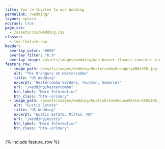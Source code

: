 ```yaml
---
title: You're Invited to our Wedding
permalink: /wedding/
layout: splash
nocrawl: true
page_css:
  - /assets/css/wedding.css
classes:
  - two-feature-row
header:
  overlay_color: "#000"
  overlay_filter: "0.0"
  overlay_image: /assets/images/wedding/web-banner-flowers-romantic-vintage.jpg
feature_row:
  - image_path: /assets/images/wedding/HestercombeOrangery400x300.jpg
    alt: "The Orangery at Hestercombe"
    title: "UK Wedding"
    excerpt: "Hestercombe Gardens, Taunton, Somerset"
    url: "/wedding/hestercombe"
    btn_label: "More Information"
    btn_class: "btn--primary"
  - image_path: /assets/images/wedding/EustisEstateHouseWinter400x300.jpg
    alt: "Eustis Estate"
    title: "US Wedding"
    excerpt: "Eustis Estate, Milton, MA"
    url: "/wedding/eustis"
    btn_label: "More Information"
    btn_class: "btn--primary"
---
```


{% include feature_row %}
